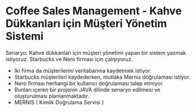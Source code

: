 # Coffee Sales Management - Kahve Dükkanları için Müşteri Yönetim Sistemi

Senaryo: Kahve dükkanları için müşteri yönetimi yapan bir sistem yazmak istiyoruz. Starbucks ve Nero firması için çalışıyoruz. 

* İki firma da müşterilerini veritabanına kaydetmek istiyor.
* Starbucks müşterileri kaydederken, mutlaka Mernis doğrulaması istiyor. 
* Nero firması herhangi bir kullanıcı doğrulaması talep etmiyor.
* Bunları içeren bir projenin JAVA dilinde senaryo edilmesi ve oluşturulması planlanmaktadır.
* MERNIS ( Kimlik Doğrulama Servisi ) 
